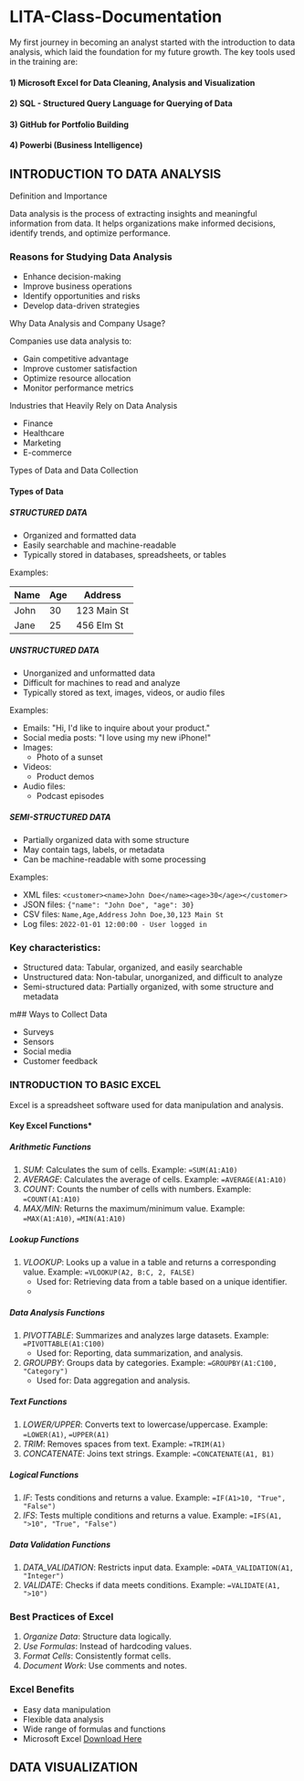 # LITA-Class-Documentation

My first journey in becoming an analyst started with the introduction to data analysis, which laid the foundation for my future growth. 
The key tools used in the training are:

#### 1) Microsoft Excel for Data Cleaning, Analysis and Visualization
#### 2) SQL - Structured Query Language for Querying of Data
#### 3) GitHub for Portfolio Building
#### 4) Powerbi (Business Intelligence)

## INTRODUCTION TO DATA ANALYSIS

Definition and Importance

Data analysis is the process of extracting insights and meaningful information from data. It helps organizations make informed decisions, identify trends, and optimize performance.

### Reasons for Studying Data Analysis

- Enhance decision-making
- Improve business operations
- Identify opportunities and risks
- Develop data-driven strategies

Why Data Analysis and Company Usage?

Companies use data analysis to:

- Gain competitive advantage
- Improve customer satisfaction
- Optimize resource allocation
- Monitor performance metrics

Industries that Heavily Rely on Data Analysis

- Finance
- Healthcare
- Marketing
- E-commerce

Types of Data and Data Collection

#### Types of Data

##### STRUCTURED DATA
- Organized and formatted data
- Easily searchable and machine-readable
- Typically stored in databases, spreadsheets, or tables

Examples:

| Name | Age | Address      |
|------|-----|--------------|
| John | 30  | 123 Main St  |
| Jane | 25  | 456 Elm St   |

##### UNSTRUCTURED DATA
- Unorganized and unformatted data
- Difficult for machines to read and analyze
- Typically stored as text, images, videos, or audio files

Examples:

- Emails:
"Hi, I'd like to inquire about your product."
- Social media posts:
"I love using my new iPhone!"
- Images:
    - Photo of a sunset
- Videos:
    - Product demos
- Audio files:
    - Podcast episodes

##### SEMI-STRUCTURED DATA

- Partially organized data with some structure
- May contain tags, labels, or metadata
- Can be machine-readable with some processing

Examples:

- XML files:
`<customer><name>John Doe</name><age>30</age></customer>`
- JSON files:
`{"name": "John Doe", "age": 30}`
- CSV files:
`Name,Age,Address`
`John Doe,30,123 Main St`
- Log files:
`2022-01-01 12:00:00 - User logged in`

### Key characteristics:

- Structured data: Tabular, organized, and easily searchable
- Unstructured data: Non-tabular, unorganized, and difficult to analyze
- Semi-structured data: Partially organized, with some structure and metadata

m## Ways to Collect Data

- Surveys
- Sensors
- Social media
- Customer feedback


### INTRODUCTION TO BASIC EXCEL

Excel is a spreadsheet software used for data manipulation and analysis.

#### Key Excel Functions*

##### Arithmetic Functions

1. _SUM_: Calculates the sum of cells.
Example: `=SUM(A1:A10)`
2. _AVERAGE_: Calculates the average of cells.
Example: `=AVERAGE(A1:A10)`
3. _COUNT_: Counts the number of cells with numbers.
Example: `=COUNT(A1:A10)`
4. _MAX/MIN_: Returns the maximum/minimum value.
Example: `=MAX(A1:A10)`, `=MIN(A1:A10)`


##### Lookup Functions

1. _VLOOKUP_: Looks up a value in a table and returns a corresponding value.
Example: `=VLOOKUP(A2, B:C, 2, FALSE)`
    - Used for: Retrieving data from a table based on a unique identifier.
    - 
##### Data Analysis Functions

1. _PIVOTTABLE_: Summarizes and analyzes large datasets.
Example: `=PIVOTTABLE(A1:C100)`
    - Used for: Reporting, data summarization, and analysis.
2. _GROUPBY_: Groups data by categories.
Example: `=GROUPBY(A1:C100, "Category")`
    - Used for: Data aggregation and analysis.


##### Text Functions

1. _LOWER/UPPER_: Converts text to lowercase/uppercase.
Example: `=LOWER(A1)`, `=UPPER(A1)`
2. _TRIM_: Removes spaces from text.
Example: `=TRIM(A1)`
3. _CONCATENATE_: Joins text strings.
Example: `=CONCATENATE(A1, B1)`

##### Logical Functions

1. _IF_: Tests conditions and returns a value.
Example: `=IF(A1>10, "True", "False")`
2. _IFS_: Tests multiple conditions and returns a value.
Example: `=IFS(A1, ">10", "True", "False")`

##### Data Validation Functions

1. _DATA_VALIDATION_: Restricts input data.
Example: `=DATA_VALIDATION(A1, "Integer")`
2. _VALIDATE_: Checks if data meets conditions.
Example: `=VALIDATE(A1, ">10")`


### Best Practices of Excel

1. _Organize Data_: Structure data logically.
2. _Use Formulas_: Instead of hardcoding values.
3. _Format Cells_: Consistently format cells.
4. _Document Work_: Use comments and notes.



### Excel Benefits

- Easy data manipulation
- Flexible data analysis
- Wide range of formulas and functions
- Microsoft Excel [Download Here](https://www.microsoft.com)

## DATA VISUALIZATION
